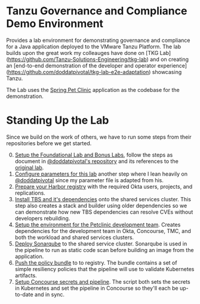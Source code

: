 # Tanzu Governance and Compliance Demo Environment

Provides a lab environment for demonstrating governance and compliance
for a Java application deployed to the VMware Tanzu Platform. The lab
builds upon the great work my colleauges have done on [TKG Lab]
(https://github.com/Tanzu-Solutions-Engineering/tkg-lab) and on creating 
an [end-to-end demonstration of the developer and operator experience]
(https://github.com/doddatpivotal/tkg-lab-e2e-adaptation) showcasing Tanzu.

The Lab uses the [Spring Pet Clinic](https://github.com/spring-projects/spring-petclinic)
application as the codebase for the demonstration. 

# Standing Up the Lab

Since we build on the work of others, we have to run some steps from 
their repositories before we get started.

0. [Setup the Foundational Lab and Bonus Labs](https://github.com/doddatpivotal/tkg-lab-e2e-adaptation/blob/main/docs/00-tkg-lab-foundation.md), 
   follow the steps as document in [@doddatpivotal's repository](https://github.com/doddatpivotal/tkg-lab-e2e-adaptation) and its
   references to the [original lab](https://github.com/Tanzu-Solutions-Engineering/tkg-lab).
1. [Configure parameters for this lab](docs/01-lab-parameter-setup.md) another step
   where I lean heavily on [@doddatpivotal](https://github.com/doddatpivotal) since 
   my parameter file is adapted from his.
2. [Prepare your Harbor registry](docs/02-prepare-registry.md) with the required 
   Okta users, projects, and replications.
2. [Install TBS and it's dependencies](docs/03-install-tbs.md) onto the shared 
   services cluster. This step also creates a stack and builder using older 
   dependencies so we can demonstrate how new TBS dependencies can resolve CVEs without 
   developers rebuilding.
3. [Setup the environment for the Petclinic development team](docs/04-setup-team.md). 
   Creates dependencies for the development team in Okta, Concourse, TMC, and both 
   the workload and shared services clusters.
4. [Deploy Sonarqube](docs/05-deploy-sonarqube.md) to the shared service cluster. 
   Sonarqube is used in the pipeline to run as static code scan before building an 
   image from the application.
5. [Push the policy bundle](docs/06-push-policy-bundle.md) to to registry. The bundle
   contains a set of simple resiliency policies that the pipeline will use to
   validate Kubernetes artifacts.
6. [Setup Concourse secrets and pipeline](docs/07-set-pipeline.md). The script 
   both sets the secrets in Kubernetes and set the pipeline in Concourse so they'll
   each be up-to-date and in sync.
